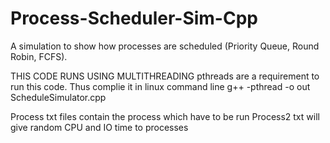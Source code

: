 # Process-Scheduler-Sim-Cpp
A simulation to show how processes are scheduled (Priority Queue, Round Robin, FCFS). 


THIS CODE RUNS USING MULTITHREADING
pthreads are a requirement to run this code. Thus complie it in linux command line
g++ -pthread -o out ScheduleSimulator.cpp

Process txt files contain the process which have to be run
Process2 txt will give random CPU and IO time to processes
